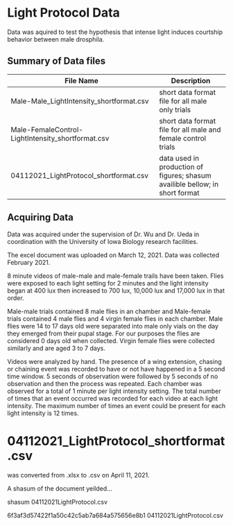 # Light Protocol Data
Data was aquired to test the hypothesis that intense light induces courtship behavior
between male drosphila.

## Summary of Data files
| File Name | Description | 
| -------- | -------- |
| Male-Male_LightIntensity_shortformat.csv | short data format file for all male only trials |
| Male-FemaleControl-LightIntensity_shortformat.csv | short data format file for all male and female control trials |
| 04112021_LightProtocol_shortformat.csv | data used in production of figures; shasum availible bellow; in short format |

## Acquiring Data

Data was acquired under the supervision of Dr. Wu and Dr. Ueda in coordination with
the University of Iowa Biology research facilities. 

The excel document was uploaded on March 12, 2021. Data was collected February 2021.

8 minute videos of male-male and male-female trails have been taken. Flies were exposed
to each light setting for 2 minutes and the light intensity began at 400 lux then increased 
to 700 lux, 10,000 lux and 17,000 lux in that order. 

Male-male trials contained 8 male flies in an chamber and Male-female trials contained 
4 male flies and 4 virgin female flies in each chamber. Male flies were 14 to 17 days 
old were separated into male only vials on the day they emerged from their pupal stage. 
For our purposes the flies are considered 0 days old when collected. Virgin female flies 
were collected similarly and are aged 3 to 7 days.

Videos were analyzed by hand. The presence of a wing extension, chasing or chaining event 
was recorded to have or not have happened in a 5 second time window. 5 seconds of observation 
were followed by 5 seconds of no observation and then the process was repeated. Each chamber was observed 
for a total of 1 minute per light intensity setting. The total number of times that an event
occurred was recorded for each video at each light intensity. The maximum number of times
an event could be present for each light intensity is 12 times. 


# 04112021_LightProtocol_shortformat.csv

was converted from .xlsx to .csv on April 11, 2021. 

A shasum of the document yeilded...

  shasum 04112021LightProtocol.csv 

  6f3af3d57422f1a50c42c5ab7a684a575656e8b1  04112021LightProtocol.csv

